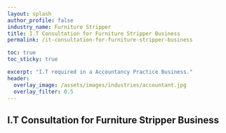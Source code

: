 ```yaml
---
layout: splash 
author_profile: false 
industry_name: Furniture Stripper
title: I.T Consultation for Furniture Stripper Business
permalink: /it-consultation-for-furniture-stripper-business

toc: true
toc_sticky: true

excerpt: "I.T required in a Accountancy Practice Business."
header:
  overlay_image: /assets/images/industries/accountant.jpg
  overlay_filter: 0.5 
---
```


## I.T Consultation for Furniture Stripper Business